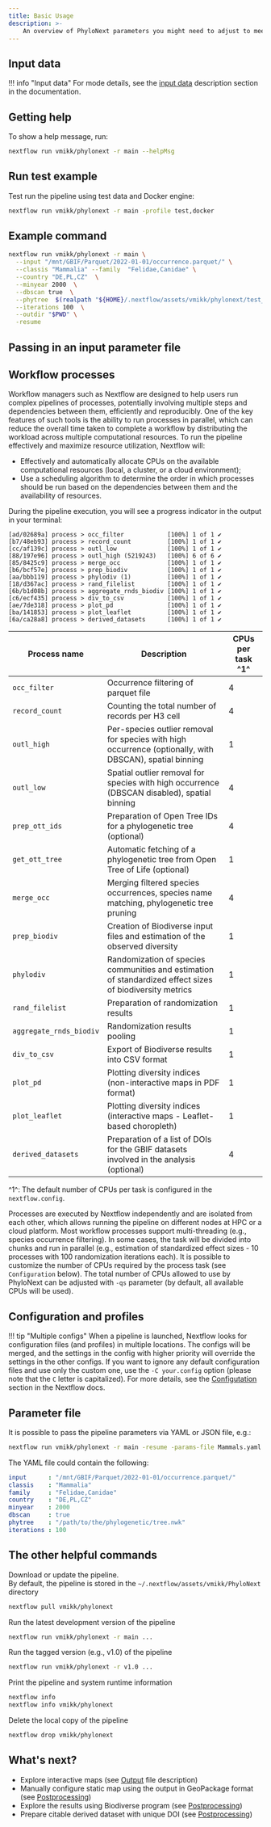 ```yaml
---
title: Basic Usage
description: >-
    An overview of PhyloNext parameters you might need to adjust to meet your needs.
---
```


## Input data

!!! info "Input data"
    For mode details, see the [input data](inputdata.md) description section in the documentation.

## Getting help

To show a help message, run:
``` bash
nextflow run vmikk/phylonext -r main --helpMsg
```

## Run test example

Test run the pipeline using test data and Docker engine:
``` bash
nextflow run vmikk/phylonext -r main -profile test,docker
```

## Example command

``` bash
nextflow run vmikk/phylonext -r main \
  --input "/mnt/GBIF/Parquet/2022-01-01/occurrence.parquet/" \
  --classis "Mammalia" --family  "Felidae,Canidae" \
  --country "DE,PL,CZ"  \
  --minyear 2000  \
  --dbscan true  \
  --phytree  $(realpath "${HOME}/.nextflow/assets/vmikk/phylonext/test_data/phy_trees/Mammals.nwk") \
  --iterations 100  \
  --outdir "$PWD" \
  -resume
```

## Passing in an input parameter file

## Workflow processes

Workflow managers such as Nextflow are designed to help users run complex pipelines of processes, 
potentially involving multiple steps and dependencies between them, efficiently and reproducibly. 
One of the key features of such tools is the ability to run processes in parallel, 
which can reduce the overall time taken to complete a workflow by distributing the workload across multiple computational resources. 
To run the pipeline effectively and maximize resource utilization, Nextflow will:
- Effectively and automatically allocate CPUs on the available computational resources (local, a cluster, or a cloud environment);
- Use a scheduling algorithm to determine the order in which processes should be run based on the dependencies between them and the availability of resources.

During the pipeline execution, you will see a progress indicator in the output in your terminal:

```
[ad/02689a] process > occ_filter            [100%] 1 of 1 ✔
[b7/48eb93] process > record_count          [100%] 1 of 1 ✔
[cc/af139c] process > outl_low              [100%] 1 of 1 ✔
[88/197e96] process > outl_high (5219243)   [100%] 6 of 6 ✔
[85/8425c9] process > merge_occ             [100%] 1 of 1 ✔
[b6/bcf57e] process > prep_biodiv           [100%] 1 of 1 ✔
[aa/bbb119] process > phylodiv (1)          [100%] 1 of 1 ✔
[18/d367ac] process > rand_filelist         [100%] 1 of 1 ✔
[6b/b1d08b] process > aggregate_rnds_biodiv [100%] 1 of 1 ✔
[c6/ecf435] process > div_to_csv            [100%] 1 of 1 ✔
[ae/7de318] process > plot_pd               [100%] 1 of 1 ✔
[ba/141853] process > plot_leaflet          [100%] 1 of 1 ✔
[6a/ca28a8] process > derived_datasets      [100%] 1 of 1 ✔
```


| Process name            | Description                                                                                              | CPUs per task ^1^ |
| ----------------------- | -------------------------------------------------------------------------------------------------------- | ----------------- |
| `occ_filter`            | Occurrence filtering of parquet file                                                                     | 4                 |
| `record_count`          | Counting the total number of records per H3 cell                                                         | 4                 |
| `outl_high`             | Per-species outlier removal for species with high occurrence (optionally, with DBSCAN), spatial binning  | 1                 |
| `outl_low`              | Spatial outlier removal for species with high occurrence (DBSCAN disabled), spatial binning              | 4                 |
| `prep_ott_ids`          | Preparation of Open Tree IDs for a phylogenetic tree (optional)                                          | 4                 |
| `get_ott_tree`          | Automatic fetching of a phylogenetic tree from Open Tree of Life (optional)                              | 1                 |
| `merge_occ`             | Merging filtered species occurrences, species name matching, phylogenetic tree pruning                   | 4                 |
| `prep_biodiv`           | Creation of Biodiverse input files and estimation of the observed diversity                              | 1                 |
| `phylodiv`              | Randomization of species communities and estimation of standardized effect sizes of biodiversity metrics | 1                 |
| `rand_filelist`         | Preparation of randomization results                                                                     | 1                 |
| `aggregate_rnds_biodiv` | Randomization results pooling                                                                            | 1                 |
| `div_to_csv`            | Export of Biodiverse results into CSV format                                                             | 1                 |
| `plot_pd`               | Plotting diversity indices (non-interactive maps in PDF format)                                          | 1                 |
| `plot_leaflet`          | Plotting diversity indices (interactive maps - Leaflet-based choropleth)                                 | 1                 |
| `derived_datasets`      | Preparation of a list of DOIs for the GBIF datasets involved in the analysis (optional)                  | 4                 |

^1^:
    The default number of CPUs per task is configured in the `nextflow.config`.

Processes are executed by Nextflow independently and are isolated from each other, 
which allows running the pipeline on different nodes at HPC or a cloud platform.
Most workflow processes support multi-threading (e.g., species occurrence filtering). 
In some cases, the task will be divided into chunks and run in parallel 
(e.g., estimation of standardized effect sizes - 10 processes with 100 randomization iterations each). 
It is possible to customize the number of CPUs required by the process task (see `Configuration` below). 
The total number of CPUs allowed to use by PhyloNext can be adjusted with `-qs` parameter (by default, all available CPUs will be used).


## Configuration and profiles


!!! tip "Multiple configs"
    When a pipeline is launched, Nextflow looks for configuration files (and profiles) in multiple locations. 
    The configs will be merged, and the settings in the config with higher priority will override the settings in the other configs. 
    If you want to ignore any default configuration files and use only the custom one, use the `-C your.config` option (please note that the `C` letter is capitalized). 
    For more details, see the [Configutation](https://www.nextflow.io/docs/latest/config.html#configuration) section in the Nextflow docs.

## Parameter file

It is possible to pass the pipeline parameters via YAML or JSON file, e.g.:
``` bash
nextflow run vmikk/phylonext -r main -resume -params-file Mammals.yaml
```

The YAML file could contain the following:
``` yaml
input      : "/mnt/GBIF/Parquet/2022-01-01/occurrence.parquet/"
classis    : "Mammalia"
family     : "Felidae,Canidae"
country    : "DE,PL,CZ"
minyear    : 2000
dbscan     : true
phytree    : "/path/to/the/phylogenetic/tree.nwk"
iterations : 100
```

## The other helpful commands

Download or update the pipeline.  
By default, the pipeline is stored in the `~/.nextflow/assets/vmikk/PhyloNext` directory
``` bash
nextflow pull vmikk/phylonext
```

Run the latest development version of the pipeline
``` bash
nextflow run vmikk/phylonext -r main ...
```
Run the tagged version (e.g., v1.0) of the pipeline
``` bash
nextflow run vmikk/phylonext -r v1.0 ...
```
Print the pipeline and system runtime information
``` bash
nextflow info
nextflow info vmikk/phylonext
```

Delete the local copy of the pipeline
``` bash
nextflow drop vmikk/phylonext
```



## What's next?

- Explore interactive maps (see [Output](outputs.md) file description)  
- Manually configure static map using the output in GeoPackage format (see [Postprocessing](post.md))  
- Explore the results using Biodiverse program (see [Postprocessing](post.md))  
- Prepare citable derived dataset with unique DOI (see [Postprocessing](post.md))  

